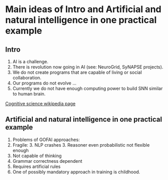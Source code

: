 # Main ideas of Intro and Artificial and natural intelligence in one practical example

## Intro

1. AI is a challenge.
1. There is revolution now going in AI (see: NeuroGrid, SyNAPSE projects).
1. We do not create programs that are capable of living or social collaboration.
1. Our programs do not evolve ...
1. Currently we do not have enough computing power to build SNN similar to human brain.

[Cognitive science wikipedia page](http://en.wikipedia.org/wiki/Cognitive_science)

## Artificial and natural intelligence in one practical example

1. Problems of GOFAI approaches:
  2. Fragile:
    3. NLP crashes
	3. Reasoner even probabilistic not flexible enough
  2. Not capable of thinking
  2. Grammar correctness dependent
  2. Requires artificial rules
1. One of possibly mandatory approach in training is childhood.
